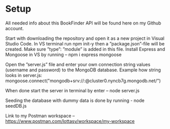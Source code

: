 # Setup
All needed info about this BookFinder API will be found here on my Github account.

Start with downloading the repository and open it as a new project in Visual Studio Code.
In VS terminal run npm init-y  then a ”package.json”-file will be created. Make sure ”type”: ”module” is added in this file.
Install Express and Mongoose in VS by running – npm i express mongoose

Open the ”server.js” file and enter your own connection string values (username and password) to the MongoDB database.
Example how string looks in server.js: mongoose.connect("mongodb+srv://<Username>:<Password>@cluster0.nyncb7g.mongodb.net/<DB-Name>")

When done start the server in terminal by enter – node server.js

Seeding the database with dummy data is done by running - node seedDB.js


Link to my Postman workspace – https://www.postman.com/lottasv/workspace/my-workspace
